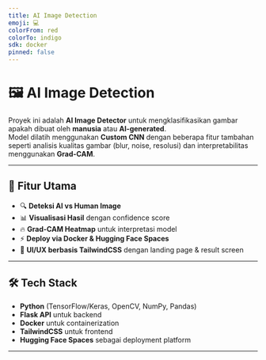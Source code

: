 ```yaml
---
title: AI Image Detection
emoji: 💻
colorFrom: red
colorTo: indigo
sdk: docker
pinned: false
---
```


# 🖼️ AI Image Detection

Proyek ini adalah **AI Image Detector** untuk mengklasifikasikan gambar apakah dibuat oleh **manusia** atau **AI-generated**.  
Model dilatih menggunakan **Custom CNN** dengan beberapa fitur tambahan seperti analisis kualitas gambar (blur, noise, resolusi) dan interpretabilitas menggunakan **Grad-CAM**.

---

## 🚀 Fitur Utama

- 🔍 **Deteksi AI vs Human Image**
- 📊 **Visualisasi Hasil** dengan confidence score
- 🔥 **Grad-CAM Heatmap** untuk interpretasi model
- ⚡ **Deploy via Docker & Hugging Face Spaces**
- 🎨 **UI/UX berbasis TailwindCSS** dengan landing page & result screen

---

## 🛠️ Tech Stack

- **Python** (TensorFlow/Keras, OpenCV, NumPy, Pandas)
- **Flask API** untuk backend
- **Docker** untuk containerization
- **TailwindCSS** untuk frontend
- **Hugging Face Spaces** sebagai deployment platform

---
